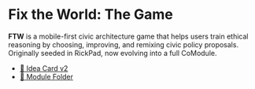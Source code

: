<!-- status: stub; target: 150+ words -->
# Fix the World: The Game

**FTW** is a mobile-first civic architecture game that helps users train ethical reasoning
by choosing, improving, and remixing civic policy proposals. Originally seeded in RickPad,
now evolving into a full CoModule.

- [🧠 Idea Card v2](../../modules/FixTheWorld/FTW_Game_IdeaCard_v2.md)
- [📁 Module Folder](../../modules/FixTheWorld/)

